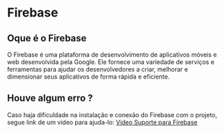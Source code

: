 # Firebase 

## Oque é o Firebase
O Firebase é uma plataforma de desenvolvimento de aplicativos móveis e web desenvolvida pela Google. Ele fornece uma variedade de serviços e ferramentas para ajudar os desenvolvedores a criar, melhorar e dimensionar seus aplicativos de forma rápida e eficiente.

## Houve algum erro ?
Caso haja dificuldade na instalação e conexão do Firebase com o projeto, segue link de um video para ajuda-lo:
[Video Suporte para Firebase](https://drive.google.com/file/d/1iagTbvSkXcW84PFgAkbP_bqQOeDZ_asJ/view?usp=sharing)